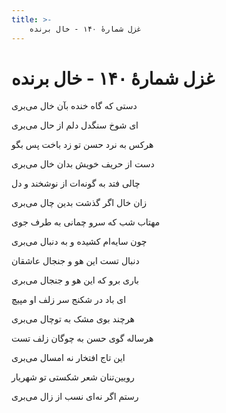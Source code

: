 ```yaml
---
title: >-
    غزل شمارهٔ ۱۴۰ - خال برنده
---
```

# غزل شمارهٔ ۱۴۰ - خال برنده

<div class="b" id="bn1"><div class="m1"><p>دستی که گاه خنده بآن خال می‌بری</p></div>
<div class="m2"><p>ای شوخ سنگدل دلم از حال می‌بری</p></div></div>
<div class="b" id="bn2"><div class="m1"><p>هرکس به نرد حسن تو زد باخت پس بگو</p></div>
<div class="m2"><p>دست از حریف خویش بدان خال می‌بری</p></div></div>
<div class="b" id="bn3"><div class="m1"><p>چالی فتد به گونه‌ات از نوشخند و دل</p></div>
<div class="m2"><p>زان خال اگر گذشت بدین چال می‌بری</p></div></div>
<div class="b" id="bn4"><div class="m1"><p>مهتاب شب که سرو چمانی به طرف جوی</p></div>
<div class="m2"><p>چون سایه‌ام کشیده و به دنبال می‌بری</p></div></div>
<div class="b" id="bn5"><div class="m1"><p>دنبال تست این هو و جنجال عاشقان</p></div>
<div class="m2"><p>باری برو که این هو و جنجال می‌بری</p></div></div>
<div class="b" id="bn6"><div class="m1"><p>ای باد در شکنج سر زلف او مپیچ</p></div>
<div class="m2"><p>هرچند بوی مشک به توچال می‌بری</p></div></div>
<div class="b" id="bn7"><div class="m1"><p>هرساله گوی حسن به چوگان زلف تست</p></div>
<div class="m2"><p>این تاج افتخار نه امسال می‌بری</p></div></div>
<div class="b" id="bn8"><div class="m1"><p>رویین‌تنان شعر شکستی تو شهریار</p></div>
<div class="m2"><p>رستم اگر نه‌ای نسب از زال می‌بری</p></div></div>
